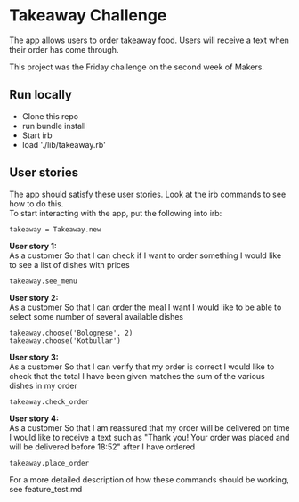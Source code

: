 Takeaway Challenge
==================
The app allows users to order takeaway food. Users will receive a text when their order has come through.

This project was the Friday challenge on the second week of Makers.

Run locally
-------
* Clone this repo
* run bundle install
* Start irb
* load './lib/takeaway.rb'

User stories
-----
The app should satisfy these user stories. Look at the irb commands to see how to do this.  
To start interacting with the app, put the following into irb:
```
takeaway = Takeaway.new
```
**User story 1:**    
As a customer
So that I can check if I want to order something
I would like to see a list of dishes with prices
```
takeaway.see_menu
```

**User story 2:**    
As a customer
So that I can order the meal I want
I would like to be able to select some number of several available dishes
```
takeaway.choose('Bolognese', 2)
takeaway.choose('Kotbullar')
```

**User story 3:**    
As a customer
So that I can verify that my order is correct
I would like to check that the total I have been given matches the sum of the various dishes in my order
```
takeaway.check_order
```

**User story 4:**   
As a customer
So that I am reassured that my order will be delivered on time
I would like to receive a text such as "Thank you! Your order was placed and will be delivered before 18:52" after I have ordered
```
takeaway.place_order
```
For a more detailed description of how these commands should be working, see feature_test.md
